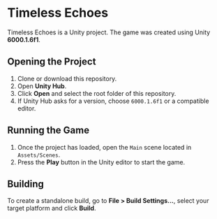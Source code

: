 # Timeless Echoes

Timeless Echoes is a Unity project. The game was created using Unity **6000.1.6f1**.

## Opening the Project

1. Clone or download this repository.
2. Open **Unity Hub**.
3. Click **Open** and select the root folder of this repository.
4. If Unity Hub asks for a version, choose `6000.1.6f1` or a compatible editor.

## Running the Game

1. Once the project has loaded, open the `Main` scene located in `Assets/Scenes`.
2. Press the **Play** button in the Unity editor to start the game.

## Building

To create a standalone build, go to **File > Build Settings...**, select your target platform and click **Build**.
